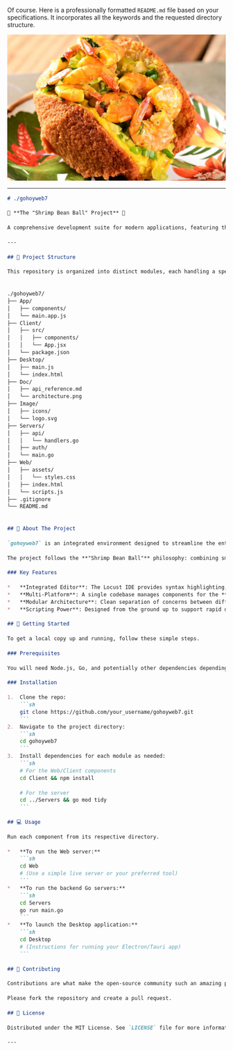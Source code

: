 Of course. Here is a professionally formatted `README.md` file based on your specifications. It incorporates all the keywords and the requested directory structure.

<img src="../image/logon.jpg">

---

```markdown
# ./gohoyweb7

🍤 **The "Shrimp Bean Ball" Project** 🍤

A comprehensive development suite for modern applications, featuring the Locust IDE, integrated scripting tools, and a modular architecture for web, desktop, and server-side programming.

---

## 🌳 Project Structure

This repository is organized into distinct modules, each handling a specific part of the application.


./gohoyweb7/
├── App/
│   ├── components/
│   └── main.app.js
├── Client/
│   ├── src/
│   │   ├── components/
│   │   └── App.jsx
│   └── package.json
├── Desktop/
│   ├── main.js
│   └── index.html
├── Doc/
│   ├── api_reference.md
│   └── architecture.png
├── Image/
│   ├── icons/
│   └── logo.svg
├── Servers/
│   ├── api/
│   │   └── handlers.go
│   ├── auth/
│   └── main.go
├── Web/
│   ├── assets/
│   │   └── styles.css
│   ├── index.html
│   └── scripts.js
├── .gitignore
└── README.md


## 📜 About The Project

`gohoyweb7` is an integrated environment designed to streamline the entire programming lifecycle. At its core is the **Locust IDE**, a lightweight but powerful editor optimized for script files and multi-platform development.

The project follows the **"Shrimp Bean Ball"** philosophy: combining small, independent components (like shrimp and beans) into a cohesive, powerful, and functional whole (the ball).

### Key Features

*   **Integrated Editor**: The Locust IDE provides syntax highlighting, debugging, and script execution.
*   **Multi-Platform**: A single codebase manages components for the **Web**, **Desktop Client**, and backend **Servers**.
*   **Modular Architecture**: Clean separation of concerns between different parts of the application (`App`, `Client`, `Servers`).
*   **Scripting Power**: Designed from the ground up to support rapid development and automation through script files.

## 🚀 Getting Started

To get a local copy up and running, follow these simple steps.

### Prerequisites

You will need Node.js, Go, and potentially other dependencies depending on the module you are working with.

### Installation

1.  Clone the repo:
    ```sh
    git clone https://github.com/your_username/gohoyweb7.git
    ```
2.  Navigate to the project directory:
    ```sh
    cd gohoyweb7
    ```
3.  Install dependencies for each module as needed:
    ```sh
    # For the Web/Client components
    cd Client && npm install
    
    # For the server
    cd ../Servers && go mod tidy
    ```

## 💻 Usage

Run each component from its respective directory.

*   **To run the Web server:**
    ```sh
    cd Web
    # (Use a simple live server or your preferred tool)
    ```
*   **To run the backend Go servers:**
    ```sh
    cd Servers
    go run main.go
    ```
*   **To launch the Desktop application:**
    ```sh
    cd Desktop
    # (Instructions for running your Electron/Tauri app)
    ```

## 🤝 Contributing

Contributions are what make the open-source community such an amazing place to learn, inspire, and create. Any contributions you make are **greatly appreciated**.

Please fork the repository and create a pull request.

## 📄 License

Distributed under the MIT License. See `LICENSE` file for more information.

---
```